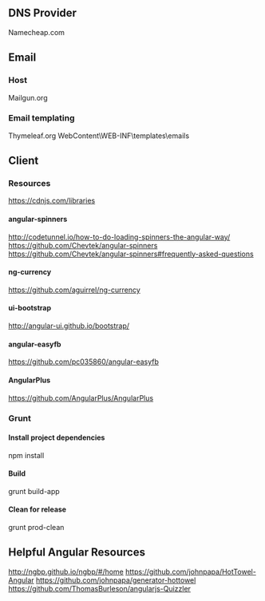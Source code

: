
## DNS Provider

Namecheap.com

## Email

### Host

Mailgun.org

### Email templating

Thymeleaf.org
WebContent\WEB-INF\templates\emails

## Client

### Resources
https://cdnjs.com/libraries

#### angular-spinners
http://codetunnel.io/how-to-do-loading-spinners-the-angular-way/
https://github.com/Chevtek/angular-spinners
https://github.com/Chevtek/angular-spinners#frequently-asked-questions


#### ng-currency
https://github.com/aguirrel/ng-currency


#### ui-bootstrap
http://angular-ui.github.io/bootstrap/

#### angular-easyfb
https://github.com/pc035860/angular-easyfb

#### AngularPlus
https://github.com/AngularPlus/AngularPlus

### Grunt

#### Install project dependencies

npm install

#### Build

grunt build-app

#### Clean for release

grunt prod-clean

## Helpful Angular Resources

http://ngbp.github.io/ngbp/#/home
https://github.com/johnpapa/HotTowel-Angular
https://github.com/johnpapa/generator-hottowel
https://github.com/ThomasBurleson/angularjs-Quizzler

